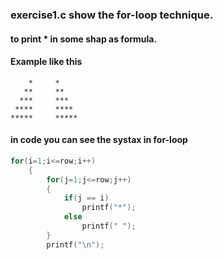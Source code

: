 ### exercise1.c show the for-loop technique.
#### to print * in some shap as formula.
#### Example like this
```
    *     *
   **     **
  ***     ***
 ****     ****
*****     *****
```

#### in code you can see the systax in for-loop
``` C
for(i=1;i<=row;i++)
    {
        for(j=1;j<=row;j++)
        {
            if(j == i)
                printf("*");
            else
                printf(" ");
        }
        printf("\n");
 ```
 
